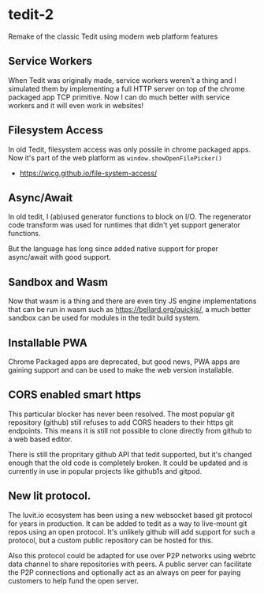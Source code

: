 # tedit-2

Remake of the classic Tedit using modern web platform features

## Service Workers

When Tedit was originally made, service workers weren't a thing and I simulated them by implementing a full HTTP server on top of the chrome packaged app TCP primitive.  Now I can do much better with service workers and it will even work in websites!

## Filesystem Access

In old Tedit, filesystem access was only possile in chrome packaged apps.  Now it's part of the web platform as `window.showOpenFilePicker()`

- https://wicg.github.io/file-system-access/

## Async/Await

In old tedit, I (ab)used generator functions to block on I/O.  The regenerator code transform was used for runtimes that didn't yet support generator functions.

But the language has long since added native support for proper async/await with good support.

## Sandbox and Wasm

Now that wasm is a thing and there are even tiny JS engine implementations that can be run in wasm such as https://bellard.org/quickjs/, a much better sandbox can be used for modules in the tedit build system.

## Installable PWA

Chrome Packaged apps are deprecated, but good news, PWA apps are gaining support and can be used to make the web version installable.

## CORS enabled smart https

This particular blocker has never been resolved.  The most popular git repository (github) still refuses to add CORS headers to their https git endpoints.  This means it is still not possible to clone directly from github to a web based editor.

There is still the propritary github API that tedit supported, but it's changed enough that the old code is completely broken.  It could be updated and is currently in use in popular projects like github1s and gitpod.

## New lit protocol.

The luvit.io ecosystem has been using a new websocket based git protocol for years in production.  It can be added to tedit as a way to live-mount git repos using an open protocol.  It's unlikely github will add support for such a protocol, but a custom public repository can be hosted for this.

Also this protocol could be adapted for use over P2P networks using webrtc data channel to share repositories with peers.  A public server can facilitate the P2P connections and optionally act as an always on peer for paying customers to help fund the open server.